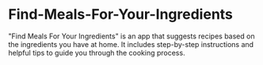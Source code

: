 # Find-Meals-For-Your-Ingredients
"Find Meals For Your Ingredients" is an app that suggests recipes based on the ingredients you have at home. It includes step-by-step instructions and helpful tips to guide you through the cooking process.

